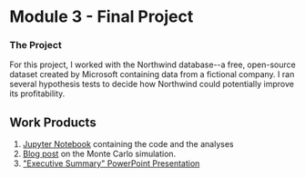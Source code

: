 
# Module 3 -  Final Project 

### The Project

For this project, I worked with the Northwind database--a free, open-source dataset created by Microsoft containing data from a fictional company. I ran several hypothesis tests to decide how Northwind could potentially improve its profitability.

## Work Products

1. [Jupyter Notebook](https://github.com/wendysjkim/dsc-mod-3-project-online-ds-pt-051319/commit/cea0744431981928dcd1f099015a13700e9d0386) containing the code and the analyses
2. [Blog post](https://wendysjkim.github.io/improving_profitability_using_monte_carlo_simulation) on the Monte Carlo simulation.
3. ["Executive Summary" PowerPoint Presentation](https://github.com/wendysjkim/dsc-mod-3-project-online-ds-pt-051319/blob/master/presentation.pdf)


